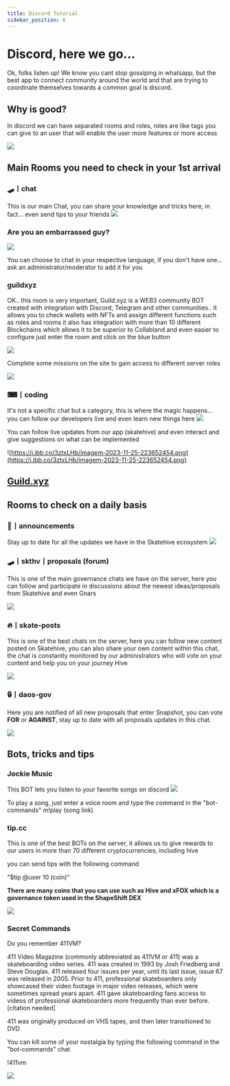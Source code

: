 ```yaml
---
title: Discord Tutorial
sidebar_position: 6
---
```


# Discord, here we go... 

Ok, folks listen up! We know you cant stop gossiping in whatsapp, but the best app to connect community around the world and that are trying to coordinate themselves towards a common goal is discord. 

## Why is good? 

In discord we can have separated rooms and roles, roles are like tags you can give to an user that will enable the user more features or more access 

![](https://i.ibb.co/Kmw10pC/imagem-2023-11-25-221718290.png)

## Main Rooms you need to check in your 1st arrival 

### 🛹丨chat

This is our main Chat, you can share your knowledge and tricks here, in fact... even send tips to your friends
![](https://i.ibb.co/z8tB9j2/imagem-2023-11-25-222919058.png)


### Are you an embarrassed guy?

![](https://i.ibb.co/GFsdM2c/imagem-2023-11-25-232705978.png)

You can choose to chat in your respective language, if you don't have one... ask an administrator/moderator to add it for you

### guildxyz 

OK.. this room is very important, Guild.xyz is a WEB3 community BOT created with integration with Discord, Telegram and other communities.. it allows you to check wallets with NFTs and assign different functions such as roles and rooms it also has integration with more than 10 different Blockchains which allows it to be superior to Collabland and even easier to configure just enter the room and click on the blue button

![](https://i.ibb.co/42NnzMd/imagem-2023-11-25-224820010.png)

Complete some missions on the site to gain access to different server roles

![](https://i.ibb.co/rsc6FSk/imagem-2023-11-25-225052029.png)

### ⌨丨coding 
It's not a specific chat but a category, this is where the magic happens... you can follow our developers live and even learn new things here
![](https://i.ibb.co/Hgpjwkj/imagem-2023-11-25-223520386.png)

You can follow live updates from our app (skatehive) and even interact and give suggestions on what can be implemented

![https://i.ibb.co/3ztxLHb/imagem-2023-11-25-223652454.png](https://i.ibb.co/3ztxLHb/imagem-2023-11-25-223652454.png)


## [Guild.xyz](https://guild.xyz/skatehive)
## Rooms to check on a daily basis 
### 📢丨announcements
Stay up  to date for all the updates we have in the Skatehive ecosystem
![](https://i.ibb.co/5Y99ZZJ/imagem-2023-11-25-225554435.png)

### 🛹丨skthv丨proposals (forum)

This is one of the main governance chats we have on the server, here you can follow and participate in discussions about the newest ideas/proposals from Skatehive and even Gnars

![](https://i.ibb.co/FHys3rZ/imagem-2023-11-25-225821464.png)

### 🔥丨skate-posts

This is one of the best chats on the server, here you can follow new content posted on Skatehive, you can also share your own content within this chat, the chat is constantly monitored by our administrators who will vote on your content and help you on your journey Hive

![](https://i.ibb.co/qd12PK1/imagem-2023-11-25-230156776.png)

### 🔒丨daos-gov

Here you are notified of all new proposals that enter Snapshot, you can vote **FOR** or **AGAINST**, stay up to date with all proposals updates in this chat.

![](https://i.ibb.co/VHqhjyH/imagem-2023-11-25-230404565.png)

## Bots, tricks and tips 

### Jockie Music

This BOT lets you listen to your favorite songs on discord
![](https://i.ibb.co/BPzQZ8d/imagem-2023-11-25-230819681.png)

To play a song, just enter a voice room and type the command in the "bot-commands" m!play (song link)

### tip.cc

This is one of the best BOTs on the server, it allows us to give rewards to our users in more than 70 different cryptocurrencies, including hive

you can send tips with the following command

"$tip @user 10 (coin)"

**There are many coins that you can use such as Hive and xFOX which is a governance token used in the ShapeShift DEX**

![](https://i.ibb.co/NTSnsLc/imagem-2023-11-25-231444533.png)

### Secret Commands 

 Do you remember 411VM?

411 Video Magazine (commonly abbreviated as 411VM or 411) was a skateboarding video series. 411 was created in 1993 by Josh Friedberg and Steve Douglas. 411 released four issues per year, until its last issue, issue 67 was released in 2005. Prior to 411, professional skateboarders only showcased their video footage in major video releases, which were sometimes spread years apart. 411 gave skateboarding fans access to videos of professional skateboarders more frequently than ever before.[citation needed]

411 was originally produced on VHS tapes, and then later transitioned to DVD

You can kill some of your nostalgia by typing the following command in the "bot-commands" chat

!411vm


![](https://i.ibb.co/dKk7G70/imagem-2023-11-25-233029667.png) 

